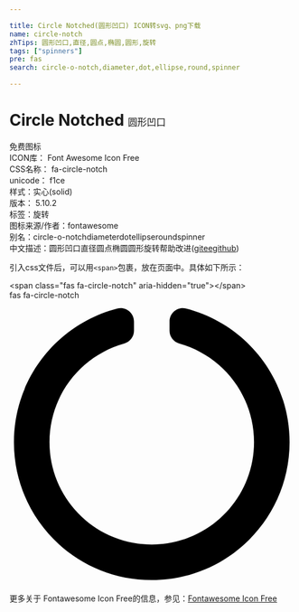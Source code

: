 ```yaml
---

title: Circle Notched(圆形凹口) ICON转svg、png下载
name: circle-notch
zhTips: 圆形凹口,直径,圆点,椭圆,圆形,旋转
tags: ["spinners"]
pre: fas
search: circle-o-notch,diameter,dot,ellipse,round,spinner

---
```


# Circle Notched  <small style="font-size: 60%;font-weight: 100">圆形凹口</small>


<div class="detail-page">
<p>
<span><span class="badge-success badge">免费图标</span> </span>
<br/>
<span>
ICON库：
<span class="badge-secondary badge">Font Awesome Icon Free</span> 
</span>
<br/>
<span>
CSS名称：
<span class="badge-secondary badge">fa-circle-notch</span> 
</span>
<br/>
<span>
unicode：
<span class="badge-secondary badge">f1ce</span> 
<copy-btn content='f1ce' btn-title=""></copy-btn>
<copy-btn :content='String.fromCodePoint(parseInt("f1ce", 16))' btn-title="复制U"></copy-btn>
</span><br/><span>样式：<span class="badge-light badge">实心(solid)</span></span>
<br/>
<span>
版本：
<span class="badge-secondary badge">5.10.2</span> 
</span><br/><span>标签：<span class="badge-light badge"><router-link to="/tags/spinners.html">旋转</router-link></span></span>
<br/>
<span>图标来源/作者：<span class="badge-light badge">fontawesome</span></span> 
<br/>
<span>别名：<span class="badge-light badge">circle-o-notch</span><span class="badge-light badge">diameter</span><span class="badge-light badge">dot</span><span class="badge-light badge">ellipse</span><span class="badge-light badge">round</span><span class="badge-light badge">spinner</span></span><br/><span class="zh-detail">中文描述：<span class="badge-primary badge">圆形凹口</span><span class="badge-primary badge">直径</span><span class="badge-primary badge">圆点</span><span class="badge-primary badge">椭圆</span><span class="badge-primary badge">圆形</span><span class="badge-primary badge">旋转</span><span class="help-link"><span>帮助改进</span>(<a href="https://gitee.com/liuwave/icon-helper/edit/master/json/fontawesome/solid/circle-notch.json" target="_blank" rel="noopener noreferrer">gitee</a><a href="https://github.com/liuwave/icon-helper/edit/master/json/fontawesome/solid/circle-notch.json" target="_blank" rel="noopener noreferrer">github</a></span>)</span><br/>
</p>
</div>
<div class="alert alert-dark">
  <i class="fas fa-circle-notch fa-xs"></i>
  <i class="fas fa-circle-notch fa-sm"></i>
  <i class="fas fa-circle-notch fa-lg"></i>
  <i class="fas fa-circle-notch fa-2x"></i>
  <i class="fas fa-circle-notch fa-3x"></i>
  <i class="fas fa-circle-notch fa-5x"></i>
  <i class="fas fa-circle-notch fa-7x"></i>
</div>
<div>
  <p>引入css文件后，可以用<code>&lt;span&gt;</code>包裹，放在页面中。具体如下所示：    
  </p>
  <div class="alert alert-primary" style="font-size: 14px">
    &lt;span class="fas fa-circle-notch" aria-hidden="true"&gt;&lt;/span&gt;
    <copy-btn content='<span class="fas fa-circle-notch" aria-hidden="true"></span>'></copy-btn>
  </div>
  <div class="alert alert-secondary">
    <i class="fas fa-circle-notch"
    style="font-size: 24px"
    aria-hidden="true"></i> fas fa-circle-notch
    <copy-btn content="fas fa-circle-notch" btn-title="复制图标名称"></copy-btn>
  </div>
</div>
<div id="svg" class="svg-wrap">
<svg xmlns="http://www.w3.org/2000/svg" viewBox="0 0 512 512"><path d="M288 39.056v16.659c0 10.804 7.281 20.159 17.686 23.066C383.204 100.434 440 171.518 440 256c0 101.689-82.295 184-184 184-101.689 0-184-82.295-184-184 0-84.47 56.786-155.564 134.312-177.219C216.719 75.874 224 66.517 224 55.712V39.064c0-15.709-14.834-27.153-30.046-23.234C86.603 43.482 7.394 141.206 8.003 257.332c.72 137.052 111.477 246.956 248.531 246.667C393.255 503.711 504 392.788 504 256c0-115.633-79.14-212.779-186.211-240.236C302.678 11.889 288 23.456 288 39.056z"/></svg>
</div>
<detail full-name='fa-circle-notch'></detail>
    
<div><p>更多关于  Fontawesome Icon Free的信息，参见：<a target="_blank" href="https://iconhelper.cn/fontawesome.html">Fontawesome Icon Free</a>
</p></div>
